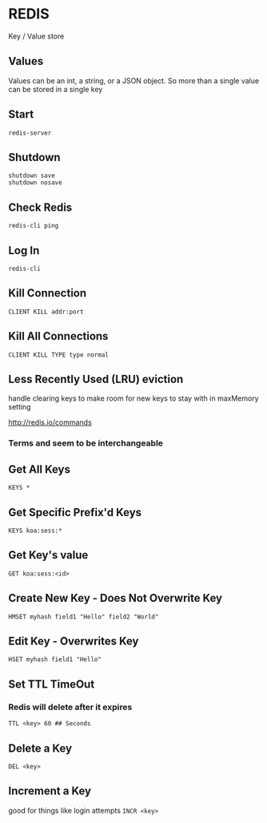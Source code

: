 # REDIS
Key / Value store

## Values
Values can be an int, a string, or a JSON object. So more than a single value
can be stored in a single key

## Start
`redis-server`

## Shutdown
```
shutdown save
shutdown nosave
```

## Check Redis
`redis-cli ping`

## Log In
`redis-cli`

## Kill Connection
`CLIENT KILL addr:port`

## Kill All Connections
`CLIENT KILL TYPE type normal`

## Less Recently Used (LRU) eviction
handle clearing keys to make room for new keys to stay with in maxMemory setting

http://redis.io/commands
### Terms <key> and <myhash> seem to be interchangeable

## Get All Keys
`KEYS *`

## Get Specific Prefix'd Keys
`KEYS koa:sess:*`

## Get Key's value
`GET koa:sess:<id>`

## Create New Key - Does Not Overwrite Key
`HMSET myhash field1 "Hello" field2 "World"`

## Edit Key - Overwrites Key
`HSET myhash field1 "Hello"`

## Set TTL TimeOut
### Redis will delete after it expires
`TTL <key> 60 ## Seconds`

## Delete a Key
`DEL <key>`

## Increment a Key
good for things like login attempts
`INCR <key>`
